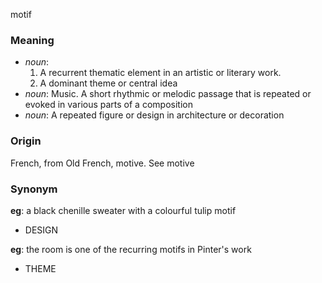 motif
### Meaning
+ _noun_:
   1. A recurrent thematic element in an artistic or literary work.
   2. A dominant theme or central idea
+ _noun_: Music. A short rhythmic or melodic passage that is repeated or evoked in various parts of a composition
+ _noun_: A repeated figure or design in architecture or decoration

### Origin

French, from Old French, motive. See motive

### Synonym

__eg__: a black chenille sweater with a colourful tulip motif

+ DESIGN

__eg__: the room is one of the recurring motifs in Pinter's work

+ THEME



